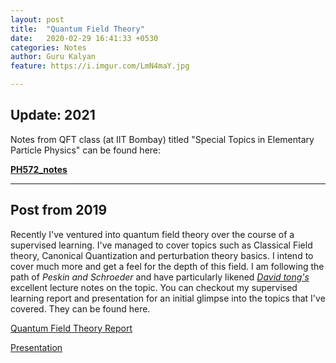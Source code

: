 ```yaml
---
layout: post
title:  "Quantum Field Theory"
date:   2020-02-29 16:41:33 +0530
categories: Notes
author: Guru Kalyan
feature: https://i.imgur.com/LmN4maY.jpg

---
```

## Update: 2021

Notes from QFT class (at IIT Bombay) titled "Special Topics in Elementary Particle Physics" can be found here:

**<a href="https://www.dropbox.com/sh/n7tm8ikv2pk49pg/AADSmD9bFo7qvky9v9dOacjWa?dl=0" target="_blank">
PH572_notes</a>**

---
## Post from 2019

Recently I've ventured into quantum field theory over the course of a supervised learning.
I've managed to cover topics such as Classical Field theory, Canonical Quantization and
perturbation theory basics. I intend to cover much more and get a feel for the depth of this
field. I am following the path of *Peskin and Schroeder* and have particularly likened
*[David tong's](http://www.damtp.cam.ac.uk/user/tong/qft.html)* excellent lecture notes on the topic.
You can checkout my supervised learning report and presentation for an initial glimpse into the topics that I've covered. They can be found here.

[Quantum Field Theory Report](https://drive.google.com/file/d/1LJCvweMcU_W7z4prZagbXjewVtFw4Dxv/view?usp=sharing)

[Presentation](https://drive.google.com/file/d/1R6rOUjEogS1esQejRVvcbtJsLdyFKK0H/view?usp=sharing)
